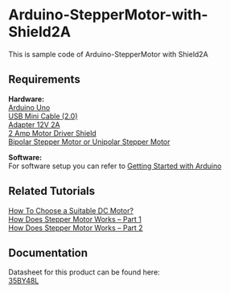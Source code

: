 # Arduino-StepperMotor-with-Shield2A
This is sample code of Arduino-StepperMotor with Shield2A

## Requirements
**Hardware:**  
[Arduino Uno](http://www.cytron.com.my/p-arduino-uno?search=arduino%20uno&sort=relevance&order=DESC")  
[USB Mini Cable (2.0)](http://www.cytron.com.my/index.php?route=product/search&search=usb%20mini%20cable&sort=relevance&order=DESC)  
[Adapter 12V 2A](http://www.cytron.com.my/index.php?route=product/search&search=Adapter%2012V%202A&sort=relevance&order=DESC)  
[2 Amp Motor Driver Shield](http://www.cytron.com.my/p-shield-2amotor?search=2%20Amp%20Motor%20Driver%20Shield&sort=relevance&order=DESC)  
[Bipolar Stepper Motor or Unipolar Stepper Motor](http://www.cytron.com.my/p-mo-step-35by48l?search=Stepper%20Motor&sort=relevance&order=DESC)  

**Software:**  
For software setup you can refer to [Getting Started with Arduino](http://tutorial.cytron.com.my/2012/11/14/getting-started-with-arduino-uno/)

## Related Tutorials
[How To Choose a Suitable DC Motor?](https://my.cytron.io/tutorial/choose-suitable-motor)  
[How Does Stepper Motor Works – Part 1](http://tutorial.cytron.com.my/2012/03/10/how-does-stepper-motor-works-part-1/)  
[How Does Stepper Motor Works – Part 2](http://tutorial.cytron.com.my/2012/05/13/how-does-stepper-motor-works-part-2/)  

## Documentation
Datasheet for this product can be found here:  
[35BY48L](https://drive.google.com/file/d/0BzFWfMiqqjyqYVRXQkdSVUI2djQ/view?resourcekey=0-9qFf8ZMvqLGe54DNEc1zug)




